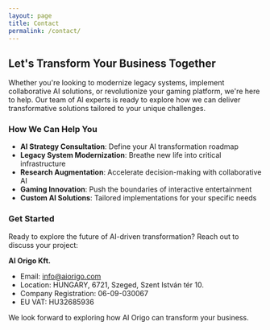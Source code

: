 ```yaml
---
layout: page
title: Contact
permalink: /contact/
---
```


## Let's Transform Your Business Together

Whether you're looking to modernize legacy systems, implement collaborative AI solutions, or revolutionize your gaming platform, we're here to help. Our team of AI experts is ready to explore how we can deliver transformative solutions tailored to your unique challenges.

### How We Can Help You

- **AI Strategy Consultation**: Define your AI transformation roadmap
- **Legacy System Modernization**: Breathe new life into critical infrastructure
- **Research Augmentation**: Accelerate decision-making with collaborative AI
- **Gaming Innovation**: Push the boundaries of interactive entertainment
- **Custom AI Solutions**: Tailored implementations for your specific needs

### Get Started

Ready to explore the future of AI-driven transformation? Reach out to discuss your project:

**AI Origo Kft.**

- Email: [info@aiorigo.com](mailto:info@aiorigo.com)
- Location: HUNGARY, 6721, Szeged, Szent István tér 10.
- Company Registration: 06-09-030067
- EU VAT: HU32685936

We look forward to exploring how AI Origo can transform your business.